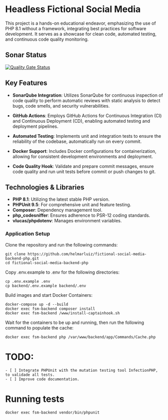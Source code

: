 # Headless Fictional Social Media

This project is a hands-on educational endeavor, emphasizing the use of PHP 8.1 without a framework, integrating best practices for software development. It serves as a showcase for clean code, automated testing, and continuous code quality monitoring.

## Sonar Status

[![Quality Gate Status](https://sonarcloud.io/api/project_badges/measure?project=helmarluiz_fictional-social-media-backend-php&metric=alert_status)](https://sonarcloud.io/summary/new_code?id=helmarluiz_fictional-social-media-backend-php)

## Key Features

- **SonarQube Integration**: Utilizes SonarQube for continuous inspection of code quality to perform automatic reviews with static analysis to detect bugs, code smells, and security vulnerabilities.

- **GitHub Actions**: Employs GitHub Actions for Continuous Integration (CI) and Continuous Deployment (CD), enabling automated testing and deployment pipelines.

- **Automated Testing**: Implements unit and integration tests to ensure the reliability of the codebase, automatically run on every commit.

- **Docker Support**: Includes Docker configurations for containerization, allowing for consistent development environments and deployment.

- **Code Quality Hook**: Validate and prepare commit messages, ensure code quality and run unit tests before commit or push changes to git.

## Technologies & Libraries

- **PHP 8.1**: Utilizing the latest stable PHP version.
- **PHPUnit 9.5**: For comprehensive unit and feature testing.
- **Composer**: Dependency management tool.
- **php_codesniffer**: Ensures adherence to PSR-12 coding standards.
- **vlucas/phpdotenv**: Manages environment variables.

### Application Setup

Clone the repository and run the following commands:

    git clone https://github.com/helmarluiz/fictional-social-media-backend-php.git
    cd fictional-social-media-backend-php

Copy .env.example to .env for the following directories:

    cp .env.example .env
    cp backend/.env.example backend/.env

Build images and start Docker Containers:

    docker-compose up -d --build
    docker exec fsm-backend composer install
    docker exec fsm-backend /www/install-captainhook.sh

Wait for the containers to be up and running, then run the following command to populate the cache:

    docker exec fsm-backend php /var/www/backend/app/Commands/Cache.php

# TODO:

    - [ ] Integrate PHPUnit with the mutation testing tool InfectionPHP, to validade all tests.
    - [ ] Improve code documentation.

# Running tests

```
docker exec fsm-backend vendor/bin/phpunit
```
